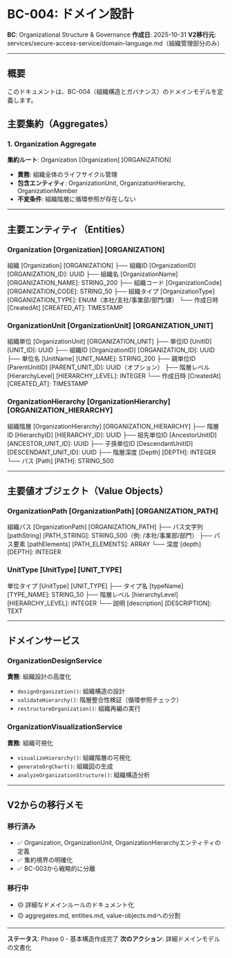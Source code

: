 # BC-004: ドメイン設計

**BC**: Organizational Structure & Governance
**作成日**: 2025-10-31
**V2移行元**: services/secure-access-service/domain-language.md（組織管理部分のみ）

---

## 概要

このドキュメントは、BC-004（組織構造とガバナンス）のドメインモデルを定義します。

## 主要集約（Aggregates）

### 1. Organization Aggregate
**集約ルート**: Organization [Organization] [ORGANIZATION]
- **責務**: 組織全体のライフサイクル管理
- **包含エンティティ**: OrganizationUnit, OrganizationHierarchy, OrganizationMember
- **不変条件**: 組織階層に循環参照が存在しない

---

## 主要エンティティ（Entities）

### Organization [Organization] [ORGANIZATION]
組織 [Organization] [ORGANIZATION]
├── 組織ID [OrganizationID] [ORGANIZATION_ID]: UUID
├── 組織名 [OrganizationName] [ORGANIZATION_NAME]: STRING_200
├── 組織コード [OrganizationCode] [ORGANIZATION_CODE]: STRING_50
├── 組織タイプ [OrganizationType] [ORGANIZATION_TYPE]: ENUM（本社/支社/事業部/部門/課）
└── 作成日時 [CreatedAt] [CREATED_AT]: TIMESTAMP

### OrganizationUnit [OrganizationUnit] [ORGANIZATION_UNIT]
組織単位 [OrganizationUnit] [ORGANIZATION_UNIT]
├── 単位ID [UnitID] [UNIT_ID]: UUID
├── 組織ID [OrganizationID] [ORGANIZATION_ID]: UUID
├── 単位名 [UnitName] [UNIT_NAME]: STRING_200
├── 親単位ID [ParentUnitID] [PARENT_UNIT_ID]: UUID（オプション）
├── 階層レベル [HierarchyLevel] [HIERARCHY_LEVEL]: INTEGER
└── 作成日時 [CreatedAt] [CREATED_AT]: TIMESTAMP

### OrganizationHierarchy [OrganizationHierarchy] [ORGANIZATION_HIERARCHY]
組織階層 [OrganizationHierarchy] [ORGANIZATION_HIERARCHY]
├── 階層ID [HierarchyID] [HIERARCHY_ID]: UUID
├── 祖先単位ID [AncestorUnitID] [ANCESTOR_UNIT_ID]: UUID
├── 子孫単位ID [DescendantUnitID] [DESCENDANT_UNIT_ID]: UUID
├── 階層深度 [Depth] [DEPTH]: INTEGER
└── パス [Path] [PATH]: STRING_500

---

## 主要値オブジェクト（Value Objects）

### OrganizationPath [OrganizationPath] [ORGANIZATION_PATH]
組織パス [OrganizationPath] [ORGANIZATION_PATH]
├── パス文字列 [pathString] [PATH_STRING]: STRING_500（例: /本社/事業部/部門）
├── パス要素 [pathElements] [PATH_ELEMENTS]: ARRAY<STRING>
└── 深度 [depth] [DEPTH]: INTEGER

### UnitType [UnitType] [UNIT_TYPE]
単位タイプ [UnitType] [UNIT_TYPE]
├── タイプ名 [typeName] [TYPE_NAME]: STRING_50
├── 階層レベル [hierarchyLevel] [HIERARCHY_LEVEL]: INTEGER
└── 説明 [description] [DESCRIPTION]: TEXT

---

## ドメインサービス

### OrganizationDesignService
**責務**: 組織設計の高度化
- `designOrganization()`: 組織構造の設計
- `validateHierarchy()`: 階層整合性検証（循環参照チェック）
- `restructureOrganization()`: 組織再編の実行

### OrganizationVisualizationService
**責務**: 組織可視化
- `visualizeHierarchy()`: 組織階層の可視化
- `generateOrgChart()`: 組織図の生成
- `analyzeOrganizationStructure()`: 組織構造分析

---

## V2からの移行メモ

### 移行済み
- ✅ Organization, OrganizationUnit, OrganizationHierarchyエンティティの定義
- ✅ 集約境界の明確化
- ✅ BC-003から戦略的に分離

### 移行中
- 🟡 詳細なドメインルールのドキュメント化
- 🟡 aggregates.md, entities.md, value-objects.mdへの分割

---

**ステータス**: Phase 0 - 基本構造作成完了
**次のアクション**: 詳細ドメインモデルの文書化
